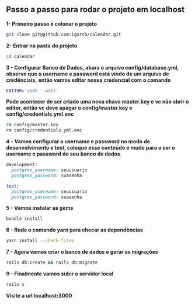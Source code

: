 ## **Passo a passo para rodar o projeto em localhost**

**1- Primeiro passo é colonar o projeto**

```bash
git clone git@github.com:igorcb/calendar.git
```

**2- Entrar na pasta do projeto**

```bash
cd calendar
```

**3 - Configurar Banco de Dados, abara o arquivo config/database.yml, observe que o username e password está vindo de um arquivo de credênciais,**
**então vamos editar nossa credencial com o comando**

```bash
EDITOR='code --wait' 
```

**Pode acontecer de ser criado uma nova chave master.key e vc não abrir o editor, então vc deve apagar o config/master.key e config/credentials.yml.enc**

```bash
rm config/master.key
rm config/credentials.yml.enc
```

**4 - Vamos configurar o username e password no modo de desenvolvimento e test, coloque esse conteúdo e mude para o ser o username e password do seu**
**banco de dados.**

```ruby
development:
  postgres_username: seuusuario
  postgres_password: suasenha

test:
  postgres_username: seuusuario
  postgres_password: suasenha

```

**5 - Vamos instalar as gems**

```bash
bundle install
```

**6 - Rode o comando yarn para checar as dependèncias**

```bash
yarn install --check-files
```

**7 - Agora vamos criar o banco de dados e gerar as migrações**

```bash
rails db:create && rails db:migrate
```

**9 - Finalmente vamos subir o servidor local**

```bash
rails s
```

**Visite a url localhost:3000**
